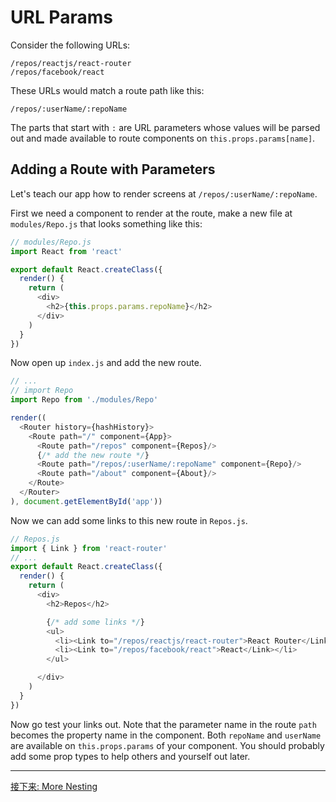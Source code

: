 # URL Params

Consider the following URLs:

```
/repos/reactjs/react-router
/repos/facebook/react
```

These URLs would match a route path like this:

```
/repos/:userName/:repoName
```

The parts that start with `:` are URL parameters whose values will be
parsed out and made available to route components on
`this.props.params[name]`.

## Adding a Route with Parameters

Let's teach our app how to render screens at `/repos/:userName/:repoName`.

First we need a component to render at the route, make a new file at
`modules/Repo.js` that looks something like this:

```js
// modules/Repo.js
import React from 'react'

export default React.createClass({
  render() {
    return (
      <div>
        <h2>{this.props.params.repoName}</h2>
      </div>
    )
  }
})
```

Now open up `index.js` and add the new route.

```js
// ...
// import Repo
import Repo from './modules/Repo'

render((
  <Router history={hashHistory}>
    <Route path="/" component={App}>
      <Route path="/repos" component={Repos}/>
      {/* add the new route */}
      <Route path="/repos/:userName/:repoName" component={Repo}/>
      <Route path="/about" component={About}/>
    </Route>
  </Router>
), document.getElementById('app'))
```

Now we can add some links to this new route in `Repos.js`.

```js
// Repos.js
import { Link } from 'react-router'
// ...
export default React.createClass({
  render() {
    return (
      <div>
        <h2>Repos</h2>

        {/* add some links */}
        <ul>
          <li><Link to="/repos/reactjs/react-router">React Router</Link></li>
          <li><Link to="/repos/facebook/react">React</Link></li>
        </ul>

      </div>
    )
  }
})
```

Now go test your links out. Note that the parameter name in the route
`path` becomes the property name in the component. Both `repoName` and
`userName` are available on `this.props.params` of your component. You
should probably add some prop types to help others and yourself out
later.

---

[接下来: More Nesting](../07-more-nesting/)
